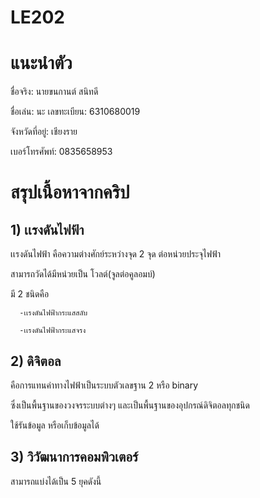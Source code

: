 # LE202
# แนะนำตัว

ชื่อจริง: นายขนกานต์ สนิทดี

ชื่อเล่น: นะ   เลขทะเบียน: 6310680019

จังหวัดที่อยู่: เชียงราย

เบอร์โทรศัพท์: 0835658953
# สรุปเนื้อหาจากคริป
## 1) เเรงดันไฟฟ้า
  เเรงดันไฟฟ้า คือความต่างศักย์ระหว่างจุด 2 จุด ต่อหน่วยประจุไฟฟ้า
  
  สามารถวัดได้มีหน่วยเป็น โวลต์(จูลต่อคูลอมบ์)
  
  มี 2 ชนิดคือ
  
      -เเรงดันไฟฟ้ากระแสสลับ
      
      -เเรงดันไฟฟ้ากระแสจรง

## 2) ดิจิตอล
คือการแทนค่าทางไฟฟ้าเป็นระบบตัวเลขฐาน 2 หรือ binary

ซึ่งเป็นพื้นฐานของวงจรระบบต่างๆ และเป็นพื้นฐานของอุปกรณ์ดิจิตอลทุกชนิด

ใช้รันข้อมูล หรือเก็บข้อมูลได้

## 3) วิวัฒนาการคอมพิวเตอร์
สามารถแบ่งได้เป็น 5 ยุคดังนี้
    
